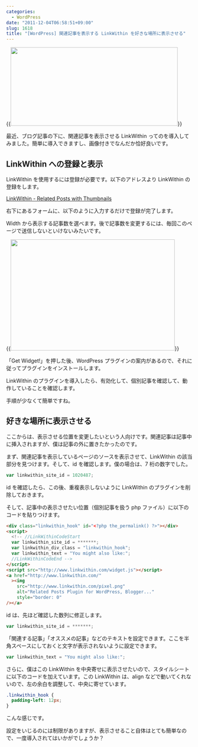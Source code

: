 ```yaml
---
categories:
  - WordPress
date: "2011-12-04T06:58:51+09:00"
slug: 1618
title: "[WordPress] 関連記事を表示する LinkWithin を好きな場所に表示させる"
---
```


{{<img alt="" src="/images/2011/12/1618_1.png" width="452" height="212">}}

最近、ブログ記事の下に、関連記事を表示させる LinkWithin ってのを導入してみました。簡単に導入できますし、画像付きでなんだか恰好良いです。

## LinkWithin への登録と表示

LinkWithin を使用するには登録が必要です。以下のアドレスより LinkWithin の登録をします。

[LinkWithin - Related Posts with Thumbnails](http://www.linkwithin.com/learn)

右下にあるフォームに、以下のように入力するだけで登録が完了します。

Width から表示する記事数を選べます。後で記事数を変更するには、毎回このページで送信しないといけないみたいです。

{{<img alt="" src="/images/2011/12/1618_2.png" width="444" height="300">}}

「Get Widget!」を押した後、WordPress プラグインの案内があるので、それに従ってプラグインをインストールします。

LinkWithin のプラグインを導入したら、有効化して、個別記事を確認して、動作していることを確認します。

手順が少なくて簡単ですね。

## 好きな場所に表示させる

ここからは、表示させる位置を変更したいという人向けです。関連記事は記事中に挿入されますが、僕は記事の外に置きたかったのです。

まず、関連記事を表示しているページのソースを表示させて、LinkWithin の該当部分を見つけます。そして、id を確認します。僕の場合は、7 桁の数字でした。

```javascript
var linkwithin_site_id = 1020487;
```

id を確認したら、この後、重複表示しないように LinkWithin のプラグインを削除しておきます。

そして、記事中の表示させたい位置（個別記事を扱う php ファイル）に以下のコードを貼りつけます。

```html
<div class="linkwithin_hook" id="<?php the_permalink() ?>"></div>
<script>
  <!-- //LinkWithinCodeStart
  var linkwithin_site_id = *******;
  var linkwithin_div_class = "linkwithin_hook";
  var linkwithin_text = "You might also like:";
  //LinkWithinCodeEnd -->
</script>
<script src="http://www.linkwithin.com/widget.js"></script>
<a href="http://www.linkwithin.com/"
  ><img
    src="http://www.linkwithin.com/pixel.png"
    alt="Related Posts Plugin for WordPress, Blogger..."
    style="border: 0"
/></a>
```

id は、先ほど確認した数列に修正します。

```javascript
var linkwithin_site_id = *******;
```

「関連する記事」「オススメの記事」などのテキストを設定できます。ここを半角スペースにしておくと文字が表示されないように設定できます。

```javascript
var linkwithin_text = "You might also like:";
```

さらに、僕はこの LinkWithin を中央寄せに表示させたいので、スタイルシートに以下のコードを加えています。この LinkWithin は、align などで動いてくれないので、左の余白を調整して、中央に寄せています。

```css
.linkwithin_hook {
  padding-left: 12px;
}
```

こんな感じです。

設定をいじるのには制限がありますが、表示させること自体はとても簡単なので、一度導入されてはいかがでしょうか？
